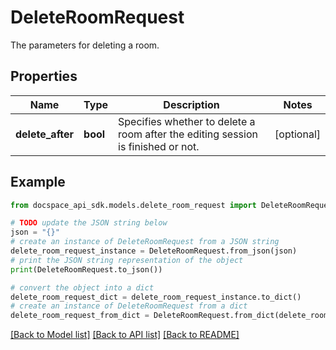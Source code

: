 # DeleteRoomRequest
The parameters for deleting a room.

## Properties

Name | Type | Description | Notes
------------ | ------------- | ------------- | -------------
**delete_after** | **bool** | Specifies whether to delete a room after the editing session is finished or not. | [optional] 

## Example

```python
from docspace_api_sdk.models.delete_room_request import DeleteRoomRequest

# TODO update the JSON string below
json = "{}"
# create an instance of DeleteRoomRequest from a JSON string
delete_room_request_instance = DeleteRoomRequest.from_json(json)
# print the JSON string representation of the object
print(DeleteRoomRequest.to_json())

# convert the object into a dict
delete_room_request_dict = delete_room_request_instance.to_dict()
# create an instance of DeleteRoomRequest from a dict
delete_room_request_from_dict = DeleteRoomRequest.from_dict(delete_room_request_dict)
```
[[Back to Model list]](../README.md#documentation-for-models) [[Back to API list]](../README.md#documentation-for-api-endpoints) [[Back to README]](../README.md)


